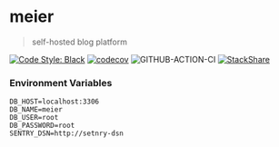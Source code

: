 # meier
> self-hosted blog platform 

[![Code Style: Black](https://badgen.net/badge/code%20style/black/black)](https://github.com/ambv/black)
[![codecov](https://codecov.io/gh/meier-project/meier/branch/develop/graph/badge.svg)](https://codecov.io/gh/meier-project/meier)
![GITHUB-ACTION-CI](https://github.com/meier-project/meier/workflows/CI/badge.svg)
[![StackShare](http://img.shields.io/badge/tech-stack-0690fa.svg?style=flat)](https://stackshare.io/ash84-io/ash84-io)


### Environment Variables 
```
DB_HOST=localhost:3306
DB_NAME=meier
DB_USER=root
DB_PASSWORD=root
SENTRY_DSN=http://setnry-dsn
```
